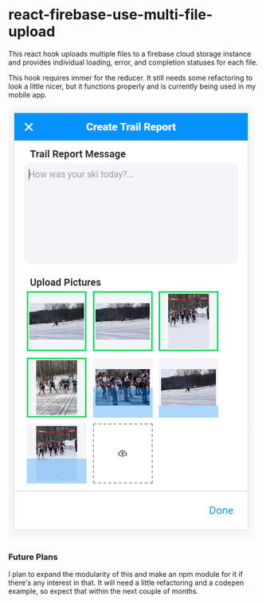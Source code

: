# react-firebase-use-multi-file-upload
This react hook uploads multiple files to a firebase cloud storage instance and provides individual loading, error, and completion statuses for each file.

This hook requires immer for the reducer. It still needs some refactoring to look a little nicer, but it functions properly and is currently being used in my mobile app. 

![Skiwise App Using Multi-File-Upload](https://github.com/spencerpauly/react-firebase-use-multi-file-upload/blob/master/multi-file-upload-example-image.png)

### Future Plans

I plan to expand the modularity of this and make an npm module for it if there's any interest in that. It will need a little refactoring and a codepen example, so expect that within the next couple of months.

